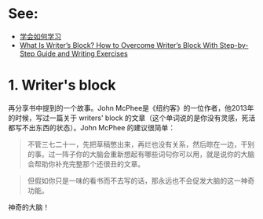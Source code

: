 # See:
- [学会如何学习](https://book.douban.com/review/7428365/)
- [What Is Writer’s Block? How to Overcome Writer’s Block With Step-by-Step Guide and Writing Exercises ](https://www.masterclass.com/articles/what-is-writers-block-how-to-overcome-writers-block-with-step-by-step-guide-and-writing-exercises)

# 1.  Writer's block

再分享书中提到的一个故事。John McPhee是《纽约客》的一位作者，他2013年的时候，写过一篇关于 writers' block 的文章（这个单词说的是你没有灵感，死活都写不出东西的状态）。John McPhee 的建议很简单：

> 不管三七二十一，先把草稿憋出来，再烂也没有关系，然后晾在一边，干别的事。过一阵子你的大脑会重新想起有哪些词句你可以用，就是说你的大脑会帮助你补充完整那个还很丑的文章。

> 但假如你只是一味的看书而不去写的话，那永远也不会促发大脑的这一神奇功能。

神奇的大脑！
